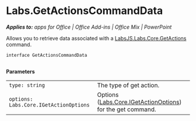 
# Labs.GetActionsCommandData

 _**Applies to:** apps for Office | Office Add-ins | Office Mix | PowerPoint_

Allows you to retrieve data associated with a [LabsJS.Labs.Core.GetActions](https://dev.office.com/reference/add-ins/office-mix/labsjs.labs.core.getactions) command.

```
interface GetActionsCommandData
```


## 

 **Parameters**


|||
|:-----|:-----|
| `type: string`|The type of get action.|
| `options: Labs.Core.IGetActionOptions`|Options ([Labs.Core.IGetActionOptions](https://dev.office.com/reference/add-ins/office-mix/labs.core.igetactionoptions)) for the get command.|
